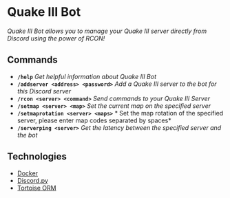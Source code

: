 # Quake III Bot

*Quake III Bot allows you to manage your Quake III server directly from Discord using the power of RCON!*

## Commands
- **`/help`** *Get helpful information about Quake III Bot*
- **`/addserver <address> <password>`** *Add a Quake III server to the bot for this Discord server*
- **`/rcon <server> <command>`** *Send commands to your Quake III Server*
- **`/setmap <server> <map>`** *Set the current map on the specified server*
- **`/setmaprotation <server> <maps>`** * Set the map rotation of the specified server, please enter map codes separated by spaces*
- **`/serverping <server>`** *Get the latency between the specified server and the bot*

## Technologies
- [Docker](https://www.docker.com/)
- [Discord.py](https://pypi.org/project/discord.py/)
- [Tortoise ORM](https://pypi.org/project/tortoise-orm/)
